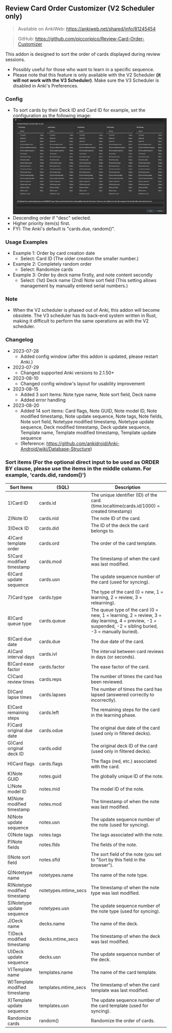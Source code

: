 ## Review Card Order Customizer (V2 Scheduler only)
> Available on AnkiWeb: <a href="https://ankiweb.net/shared/info/81245454" rel="nofollow">https://ankiweb.net/shared/info/81245454</a>

> GitHub: <a href="https://github.com/piccoripico/Review-Card-Order-Customizer" rel="nofollow">https://github.com/piccoripico/Review-Card-Order-Customizer</a>

This addon is designed to sort the order of cards displayed during review sessions.

- Possibly useful for those who want to learn in a specific sequence.
- Please note that this feature is only available with the V2 Scheduler <b>(it will not work with the V3 Scheduler)</b>. Make sure the V3 Scheduler is disabled in Anki's Preferences.

### Config

- To sort cards by their Deck ID and Card ID for example, set the configuration as the following image: <img src="https://github.com/piccoripico/Review-Card-Order-Customizer/raw/main/ConfigWindow.JPG">
- Descending order if "desc" selected.
- Higher priority item(s) first.
- FYI: The Anki's default is "cards.due, random()".

### Usage Examples

- Example 1: Order by card creation date  
  - Select: Card ID (The older creation the smaller number.)
- Example 2: Completely random order  
  - Select: Randomize cards  
- Example 3: Order by deck name firstly, and note content secondly  
  - Select: (1st) Deck name (2nd) Note sort field (This setting allows management by manually entered serial numbers.)  

### Note

- When the V2 scheduler is phased out of Anki, this addon will become obsolete. The V3 scheduler has its back-end system written in Rust, making it difficult to perform the same operations as with the V2 scheduler.

### Changelog

- 2023-07-28
  - Added config window (after this addon is updated, please restart Anki.)
- 2023-07-29
  - Changed supported Anki versions to 2.1.50+
- 2023-08-10
  - Changed config window's layout for usability improvement
- 2023-08-15
  - Added 3 sort items: Note type name, Note sort field, Deck name
  - Added error handling
- 2023-08-20
  - Added 14 sort items: Card flags, Note GUID, Note model ID, Note modified timestamp, Note update sequence, Note tags, Note fields, Note sort field, Notetype modified timestamp, Notetype update sequence, Deck modified timestamp, Deck update sequence, Template name, Template modified timestamp, Template update sequence
  - (Reference: https://github.com/ankidroid/Anki-Android/wiki/Database-Structure)

### Sort items (For the optional direct input to be used as ORDER BY clause, please use the items in the middle column. For example, 'cards.did, random()')

|         Sort Items                     |      (SQL)                 | Description                                                                                          |
|---------------------------------------|----------------------------|------------------------------------------------------------------------------------------------------|
| 1)Card ID                             | cards.id                   | The unique identifier (ID) of the card. (time.localtime(cards.id/1000) = created timestamp)         |
| 2)Note ID                             | cards.nid                  | The note ID of the card.                                                                             |
| 3)Deck ID                             | cards.did                  | The ID of the deck the card belongs to.                                                              |
| 4)Card template order                 | cards.ord                  | The order of the card template.                                                                      |
| 5)Card modified timestamp             | cards.mod                  | The timestamp of when the card was last modified.                                                    |
| 6)Card update sequence                | cards.usn                  | The update sequence number of the card (used for syncing).                                           |
| 7)Card type                           | cards.type                 | The type of the card (0 = new, 1 = learning, 2 = review, 3 = relearning).                            |
| 8)Card queue type                     | cards.queue                | The queue type of the card (0 = new, 1 = learning, 2 = review, 3 = day learning, 4 = preview,  -1 = suspended, -2 = sibling buried, -3 = manually buried).|
| 9)Card due date                       | cards.due                  | The due date of the card.                                                                            |
| A)Card interval days                  | cards.ivl                  | The interval between card reviews in days (or seconds).                                              |
| B)Card ease factor                    | cards.factor               | The ease factor of the card.                                                                         |
| C)Card review times                   | cards.reps                 | The number of times the card has been reviewed.                                                      |
| D)Card lapse times                    | cards.lapses               | The number of times the card has lapsed (answered correctly to incorrectly).                         |
| E)Card remaining steps                | cards.left                 | The remaining steps for the card in the learning phase.                                              |
| F)Card original due date              | cards.odue                 | The original due date of the card (used only in filtered decks).                                     |
| G)Card original deck ID               | cards.odid                 | The original deck ID of the card (used only in filtered decks).                                      |
| H)Card flags                          | cards.flags                | The flags (red, etc.) associated with the card.                                                      |
| K)Note GUID                           | notes.guid                 | The globally unique ID of the note.                                                                  |
| L)Note model ID                       | notes.mid                  | The model ID of the note.                                                                            |
| M)Note modified timestamp             | notes.mod                  | The timestamp of when the note was last modified.                                                    |
| N)Note update sequence                | notes.usn                  | The update sequence number of the note (used for syncing).                                           |
| O)Note tags                           | notes.tags                 | The tags associated with the note.                                                                   |
| P)Note fields                         | notes.flds                 | The fields of the note.                                                                              |
| I)Note sort field                     | notes.sfld                 | The sort field of the note (you set to "Sort by this field in the browser").                         |
| Q)Notetype name                       | notetypes.name             | The name of the note type.                                                                           |
| R)Notetype modified timestamp         | notetypes.mtime_secs       | The timestamp of when the note type was last modified.                                               |
| S)Notetype update sequence            | notetypes.usn              | The update sequence number of the note type (used for syncing).                                      |
| J)Deck name                           | decks.name                 | The name of the deck.                                                                                |
| T)Deck modified timestamp             | decks.mtime_secs           | The timestamp of when the deck was last modified.                                                    |
| U)Deck update sequence                | decks.usn                  | The update sequence number of the deck.                                                              |
| V)Template name                       | templates.name             | The name of the card template.                                                                       |
| W)Template modified timestamp         | templates.mtime_secs       | The timestamp of when the card template was last modified.                                           |
| X)Template update sequence            | templates.usn              | The update sequence number of the card template (used for syncing).                                  |
| Randomize cards                       | random()                   | Randomize the order of cards.                                                                        |
